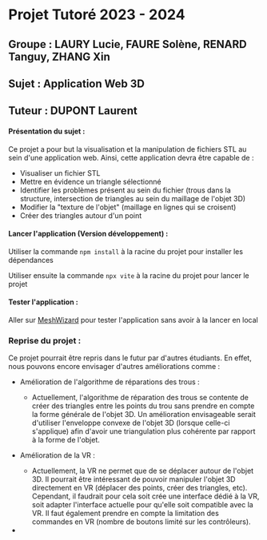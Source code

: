 # Projet Tutoré 2023 - 2024
## Groupe : LAURY Lucie, FAURE Solène, RENARD Tanguy, ZHANG Xin
## Sujet : Application Web 3D
## Tuteur : DUPONT Laurent

#### Présentation du sujet :

Ce projet a pour but la visualisation et la manipulation de fichiers STL au sein d'une application web. Ainsi, cette application devra être capable de :

  - Visualiser un fichier STL
  - Mettre en évidence un triangle sélectionné
  - Identifier les problèmes présent au sein du fichier (trous dans la structure, intersection de triangles au sein du maillage de l'objet 3D)
  - Modifier la "texture de l'objet" (maillage en lignes qui se croisent)
  - Créer des triangles autour d'un point

#### Lancer l'application (Version développement) :
Utiliser la commande ```npm install``` à la racine du projet pour installer les dépendances

Utiliser ensuite la commande ```npx vite``` à la racine du projet pour lancer le projet

#### Tester l'application :

Aller sur [MeshWizard](https://tanguyfox.github.io/2023_Projet_Tutore_Application_Web_3D/) pour tester l'application sans avoir à la lancer en local


### Reprise du projet :

Ce projet pourrait être repris dans le futur par d'autres étudiants. En effet, nous pouvons encore envisager d'autres améliorations comme :

   - Amélioration de l'algorithme de réparations des trous :
        - Actuellement, l'algorithme de réparation des trous se contente de créer des triangles entre les points du trou sans prendre en compte la forme générale de l'objet 3D. 
        Un amélioration envisageable serait d'utiliser l'enveloppe convexe de l'objet 3D (lorsque celle-ci s'applique) afin d'avoir une triangulation plus cohérente par rapport à la forme de l'objet.
   
   - Amélioration de la VR :
     - Actuellement, la VR ne permet que de se déplacer autour de l'objet 3D. 
     Il pourrait être intéressant de pouvoir manipuler l'objet 3D directement en VR (déplacer des points, créer des triangles, etc).
     Cependant, il faudrait pour cela soit crée une interface dédié à la VR, soit adapter l'interface actuelle pour qu'elle soit compatible avec la VR.
     Il faut également prendre en compte la limitation des commandes en VR (nombre de boutons limité sur les contrôleurs).
   
   - 